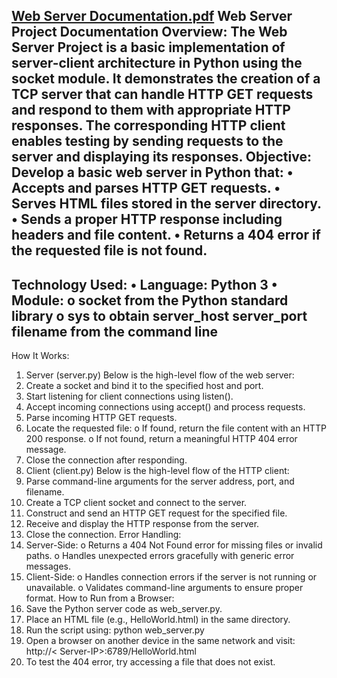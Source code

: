 [Web Server Documentation.pdf](https://github.com/user-attachments/files/20660696/Web.Server.Documentation.pdf)
Web Server Project Documentation
Overview:
The Web Server Project is a basic implementation of server-client architecture in Python
using the socket module. It demonstrates the creation of a TCP server that can handle
HTTP GET requests and respond to them with appropriate HTTP responses. The
corresponding HTTP client enables testing by sending requests to the server and displaying
its responses.
Objective:
Develop a basic web server in Python that:
• Accepts and parses HTTP GET requests.
• Serves HTML files stored in the server directory.
• Sends a proper HTTP response including headers and file content.
• Returns a 404 error if the requested file is not found.
---
Technology Used:
• Language: Python 3
• Module:
o socket from the Python standard library
o sys to obtain server_host server_port filename from the command line
---
How It Works:
1. Server (server.py)
Below is the high-level flow of the web server:
1. Create a socket and bind it to the specified host and port.
2. Start listening for client connections using listen().
3. Accept incoming connections using accept() and process requests.
4. Parse incoming HTTP GET requests.
5. Locate the requested file:
o If found, return the file content with an HTTP 200 response.
o If not found, return a meaningful HTTP 404 error message.
6. Close the connection after responding.
2. Client (client.py)
Below is the high-level flow of the HTTP client:
1. Parse command-line arguments for the server address, port, and filename.
2. Create a TCP client socket and connect to the server.
3. Construct and send an HTTP GET request for the specified file.
4. Receive and display the HTTP response from the server.
5. Close the connection.
Error Handling:
1. Server-Side:
o Returns a 404 Not Found error for missing files or invalid paths.
o Handles unexpected errors gracefully with generic error messages.
2. Client-Side:
o Handles connection errors if the server is not running or unavailable.
o Validates command-line arguments to ensure proper format.
How to Run from a Browser:
1. Save the Python server code as web_server.py.
2. Place an HTML file (e.g., HelloWorld.html) in the same directory.
3. Run the script using: python web_server.py
4. Open a browser on another device in the same network and visit:
http://< Server-IP>:6789/HelloWorld.html
5. To test the 404 error, try accessing a file that does not exist.
